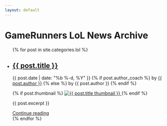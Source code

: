 ```yaml
---
layout: default
---
```


<div class="home">

  <h1 class="page-heading">GameRunners LoL News Archive</h1>

  <ul class="post-list">
    {% for post in site.categories.lol %}
      <li>
        <h2>
          <a class="post-link" href="{{ post.url | prepend: site.baseurl }}">{{ post.title }}</a>
        </h2>
        <p>
          <span class="post-meta">
            {{ post.date | date: "%b %-d, %Y" }}
            {% if post.author_coach %} 
              by <a href="{{ post.author_coach }}">{{ post.author }}</a>
            {% else %}
              by {{ post.author }}
            {% endif %}
          </span>
        </p>
        {% if post.thumbnail %}
          <a href="{{ post.url | prepend: site.baseurl }}">
            <img class="thumbnail" src="{{ post.thumbnail }}" alt="{{ post.title thumbnail }}">
          </a>
        {% endif %}
        <p>{{ post.excerpt }}</p>
        <a href="{{ post.url | prepend: site.baseurl }}">Continue reading</a>
      </li>
    {% endfor %}
  </ul>

</div>
